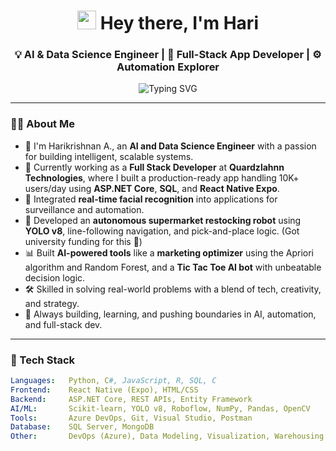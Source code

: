 <h1 align="center">
  <img src="https://media.giphy.com/media/hvRJCLFzcasrR4ia7z/giphy.gif" width="30"/> 
  Hey there, I'm Hari
</h1>
<h3 align="center">💡 AI & Data Science Engineer | 📱 Full-Stack App Developer | ⚙️ Automation Explorer</h3>

<p align="center">
  <img src="https://readme-typing-svg.demolab.com?font=Fira+Code&size=18&pause=1000&color=00F5D4&center=true&vCenter=true&width=700&lines=Building+AI-powered+apps+with+React+%2B+.NET+Core;Training+and+deploying+YOLO+%7C+Face+Recognition;Full-stack+projects+%7C+AI+Robotics+%7C+Always+Learning" alt="Typing SVG" />
</p>

---

### 👨‍💻 About Me
- 👋 I'm Harikrishnan A., an **AI and Data Science Engineer** with a passion for building intelligent, scalable systems.
- 🏢 Currently working as a **Full Stack Developer** at **Quardzlahnn Technologies**, where I built a production-ready app handling 10K+ users/day using **ASP.NET Core**, **SQL**, and **React Native Expo**.
- 🧠 Integrated **real-time facial recognition** into applications for surveillance and automation.
- 🤖 Developed an **autonomous supermarket restocking robot** using **YOLO v8**, line-following navigation, and pick-and-place logic. (Got university funding for this 👏)
- 📊 Built **AI-powered tools** like a **marketing optimizer** using the Apriori algorithm and Random Forest, and a **Tic Tac Toe AI bot** with unbeatable decision logic.
- 🛠️ Skilled in solving real-world problems with a blend of tech, creativity, and strategy.
- 🎯 Always building, learning, and pushing boundaries in AI, automation, and full-stack dev.

---

### 🚀 Tech Stack

```yaml
Languages:   Python, C#, JavaScript, R, SQL, C  
Frontend:    React Native (Expo), HTML/CSS  
Backend:     ASP.NET Core, REST APIs, Entity Framework  
AI/ML:       Scikit-learn, YOLO v8, Roboflow, NumPy, Pandas, OpenCV  
Tools:       Azure DevOps, Git, Visual Studio, Postman  
Database:    SQL Server, MongoDB  
Other:       DevOps (Azure), Data Modeling, Visualization, Warehousing  
